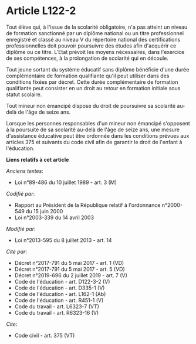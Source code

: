 # Article L122-2

Tout élève qui, à l'issue de la scolarité obligatoire, n'a pas atteint un niveau de formation sanctionné par un diplôme
national ou un titre professionnel enregistré et classé au niveau V du répertoire national des certifications
professionnelles doit pouvoir poursuivre des études afin d'acquérir ce diplôme ou ce titre. L'Etat prévoit les moyens
nécessaires, dans l'exercice de ses compétences, à la prolongation de scolarité qui en découle. 

Tout jeune sortant du système éducatif sans diplôme bénéficie d'une durée complémentaire de formation qualifiante qu'il peut
utiliser dans des conditions fixées par décret. Cette durée complémentaire de formation qualifiante peut consister en un
droit au retour en formation initiale sous statut scolaire. 

Tout mineur non émancipé dispose du droit de poursuivre sa scolarité au-delà de l'âge de seize ans. 

Lorsque les personnes responsables d'un mineur non émancipé s'opposent à la poursuite de sa scolarité au-delà de l'âge de
seize ans, une mesure d'assistance éducative peut être ordonnée dans les conditions prévues aux articles 375 et suivants du
code civil afin de garantir le droit de l'enfant à l'éducation.

**Liens relatifs à cet article**

_Anciens textes_:

  - Loi n°89-486 du 10 juillet 1989 - art. 3 (M)

_Codifié par_:

  - Rapport au Président de la République relatif à l'ordonnance n°2000-549 du 15 juin 2000
  - Loi n°2003-339 du 14 avril 2003

_Modifié par_:

  - Loi n°2013-595 du 8 juillet 2013 - art. 14

_Cité par_:

  - Décret n°2017-791 du 5 mai 2017 - art. 1 (VD)
  - Décret n°2017-791 du 5 mai 2017 - art. 5 (VD)
  - Décret n°2019-696 du 2 juillet 2019 - art. 7 (V)
  - Code de l'éducation - art. D122-3-2 (V)
  - Code de l'éducation - art. D335-1 (V)
  - Code de l'éducation - art. L162-1 (Ab)
  - Code de l'éducation - art. R451-1 (V)
  - Code du travail - art. L6323-7 (VT)
  - Code du travail - art. R6323-16 (V)

_Cite_:

  - Code civil - art. 375 (VT)
